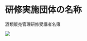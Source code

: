 # 研修実施団体の名称

酒類販売管理研修受講者名簿

![](https://www.nta.go.jp/tmp/534de42d-2c10-432b-abe9-e82e4af96889/images/5b2c745cfebb128ea41d7a0067d413d5d081e5aa29e30407c54c8421ef36022e.jpg)